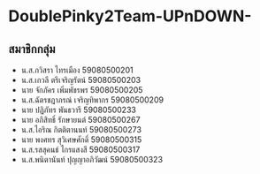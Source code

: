 # DoublePinky2Team-UPnDOWN-

## สมาชิกกลุ่ม
- น.ส.กวิสรา  ไทรเมือง 59080500201
- น.ส.เกวลี  ตรีเจริญรัตน์  59080500203
- นาย จักภัคร เพิ่มพัชรพร 59080500205
- น.ส.ฉัตรชฎาภรณ์ เจริญทิพากร 59080500209
- นาย ปฏิภัทร พันธวารี 59080500233
- นาย อภิสิทธิ์ รักษายนต์ 59080500267
- น.ส.ไอริณ กิตติตานนท์ 59080500273
- นาย พงศทร สุวิเศษศักดิ์ 59080500315
- น.ส.รสสุคนธ์ ไกรแสงสี 59080500317
- น.ส.พนิตานันท์ ปุญญาอภิวัฒน์ 59080500323
